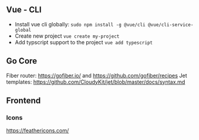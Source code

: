 ## Vue - CLI
- Install vue cli globally:  `sudo npm install -g @vue/cli @vue/cli-service-global`
- Create new project `vue create my-project`
- Add typscript support to the project `vue add typescript`

## Go Core
Fiber router: https://gofiber.io/ and https://github.com/gofiber/recipes
Jet templates: https://github.com/CloudyKit/jet/blob/master/docs/syntax.md

## Frontend
### Icons 
https://feathericons.com/

